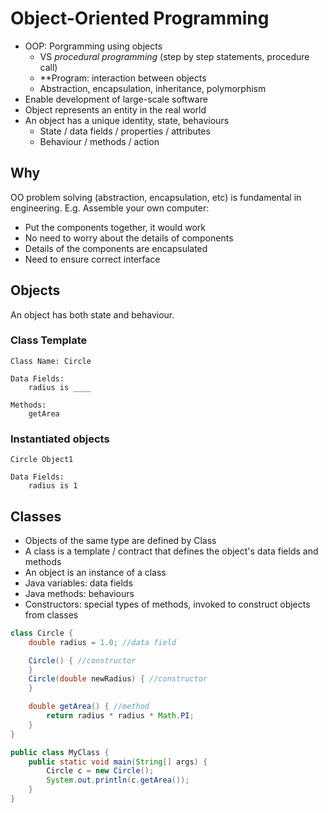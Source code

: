 # Object-Oriented Programming
- OOP: Porgramming using objects
	- VS *procedural programming* (step by step statements, procedure call)
	- **Program: interaction between objects
	- Abstraction, encapsulation, inheritance, polymorphism
- Enable development of large-scale software
- Object represents an entity in the real world
- An object has a unique identity, state, behaviours
	- State / data fields / properties / attributes
	- Behaviour / methods / action
## Why
OO problem solving (abstraction, encapsulation, etc) is fundamental in engineering.
E.g. Assemble your own computer:
- Put the components together, it would work
- No need to worry about the details of components
- Details of the components are encapsulated
- Need to ensure correct interface
## Objects
An object has both state and behaviour.
### Class Template
```
Class Name: Circle

Data Fields:
	radius is ____

Methods:
	getArea
```
### Instantiated objects
```
Circle Object1

Data Fields:
	radius is 1
```
## Classes
- Objects of the same type are defined by Class
- A class is a template / contract that defines the object's data fields and methods
- An object is an instance of a class
- Java variables: data fields
- Java methods: behaviours
- Constructors: special types of methods, invoked to construct objects from classes
```java
class Circle {
	double radius = 1.0; //data field

	Circle() { //constructor
	}
	Circle(double newRadius) { //constructor
	}

	double getArea() { //method
		return radius * radius * Math.PI;
	}
}
```
```java
public class MyClass {
	public static void main(String[] args) {
		Circle c = new Circle();
		System.out.println(c.getArea());
	}
}
```